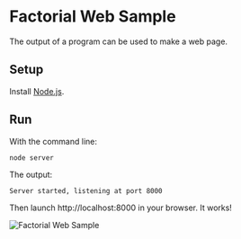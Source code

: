 # Factorial Web Sample

The output of a program can be used to make a web page.

## Setup

Install [Node.js](http://nodejs.org).

## Run

With the command line:
```
node server
```

The output:
```
Server started, listening at port 8000
```

Then launch http://localhost:8000 in your browser. It works!

![Factorial Web Sample](https://raw.github.com/ajlopez/CobolScript/master/images/factorialweb.png)


